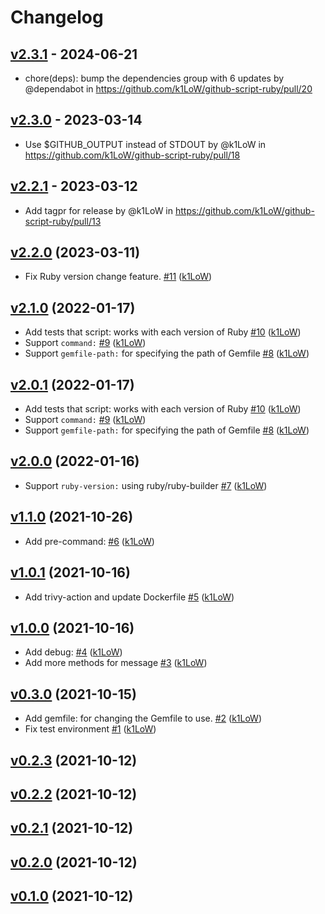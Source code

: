 # Changelog

## [v2.3.1](https://github.com/k1LoW/github-script-ruby/compare/v2.3.0...v2.3.1) - 2024-06-21
- chore(deps): bump the dependencies group with 6 updates by @dependabot in https://github.com/k1LoW/github-script-ruby/pull/20

## [v2.3.0](https://github.com/k1LoW/github-script-ruby/compare/v2.2.1...v2.3.0) - 2023-03-14
- Use $GITHUB_OUTPUT instead of STDOUT by @k1LoW in https://github.com/k1LoW/github-script-ruby/pull/18

## [v2.2.1](https://github.com/k1LoW/github-script-ruby/compare/v2.2.0...v2.2.1) - 2023-03-12
- Add tagpr for release by @k1LoW in https://github.com/k1LoW/github-script-ruby/pull/13

## [v2.2.0](https://github.com/k1LoW/github-script-ruby/compare/v2.1.0...v2.2.0) (2023-03-11)

* Fix Ruby version change feature. [#11](https://github.com/k1LoW/github-script-ruby/pull/11) ([k1LoW](https://github.com/k1LoW))

## [v2.1.0](https://github.com/k1LoW/github-script-ruby/compare/v2.0.0...v2.1.0) (2022-01-17)

* Add tests that script: works with each version of Ruby [#10](https://github.com/k1LoW/github-script-ruby/pull/10) ([k1LoW](https://github.com/k1LoW))
* Support `command:` [#9](https://github.com/k1LoW/github-script-ruby/pull/9) ([k1LoW](https://github.com/k1LoW))
* Support `gemfile-path:` for specifying the path of Gemfile [#8](https://github.com/k1LoW/github-script-ruby/pull/8) ([k1LoW](https://github.com/k1LoW))

## [v2.0.1](https://github.com/k1LoW/github-script-ruby/compare/v2.0.0...v2.0.1) (2022-01-17)

* Add tests that script: works with each version of Ruby [#10](https://github.com/k1LoW/github-script-ruby/pull/10) ([k1LoW](https://github.com/k1LoW))
* Support `command:` [#9](https://github.com/k1LoW/github-script-ruby/pull/9) ([k1LoW](https://github.com/k1LoW))
* Support `gemfile-path:` for specifying the path of Gemfile [#8](https://github.com/k1LoW/github-script-ruby/pull/8) ([k1LoW](https://github.com/k1LoW))

## [v2.0.0](https://github.com/k1LoW/github-script-ruby/compare/v1.1.0...v2.0.0) (2022-01-16)

* Support `ruby-version:` using ruby/ruby-builder [#7](https://github.com/k1LoW/github-script-ruby/pull/7) ([k1LoW](https://github.com/k1LoW))

## [v1.1.0](https://github.com/k1LoW/github-script-ruby/compare/v1.0.1...v1.1.0) (2021-10-26)

* Add pre-command: [#6](https://github.com/k1LoW/github-script-ruby/pull/6) ([k1LoW](https://github.com/k1LoW))

## [v1.0.1](https://github.com/k1LoW/github-script-ruby/compare/v1...v1.0.1) (2021-10-16)

* Add trivy-action and update Dockerfile [#5](https://github.com/k1LoW/github-script-ruby/pull/5) ([k1LoW](https://github.com/k1LoW))

## [v1.0.0](https://github.com/k1LoW/github-script-ruby/compare/v0.3.0...v1.0.0) (2021-10-16)

* Add debug: [#4](https://github.com/k1LoW/github-script-ruby/pull/4) ([k1LoW](https://github.com/k1LoW))
* Add more methods for message [#3](https://github.com/k1LoW/github-script-ruby/pull/3) ([k1LoW](https://github.com/k1LoW))

## [v0.3.0](https://github.com/k1LoW/github-script-ruby/compare/v0.2.3...v0.3.0) (2021-10-15)

* Add gemfile: for changing the Gemfile to use. [#2](https://github.com/k1LoW/github-script-ruby/pull/2) ([k1LoW](https://github.com/k1LoW))
* Fix test environment [#1](https://github.com/k1LoW/github-script-ruby/pull/1) ([k1LoW](https://github.com/k1LoW))

## [v0.2.3](https://github.com/k1LoW/github-script-ruby/compare/v0.2.2...v0.2.3) (2021-10-12)


## [v0.2.2](https://github.com/k1LoW/github-script-ruby/compare/v0.2.1...v0.2.2) (2021-10-12)


## [v0.2.1](https://github.com/k1LoW/github-script-ruby/compare/v0.2.0...v0.2.1) (2021-10-12)


## [v0.2.0](https://github.com/k1LoW/github-script-ruby/compare/v0.1.0...v0.2.0) (2021-10-12)


## [v0.1.0](https://github.com/k1LoW/github-script-ruby/compare/73e586948d3c...v0.1.0) (2021-10-12)
